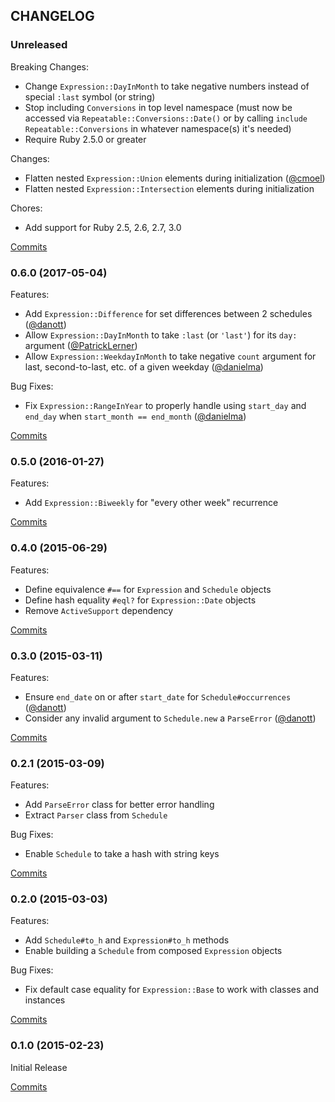 ## CHANGELOG

### Unreleased

Breaking Changes:

* Change `Expression::DayInMonth` to take negative numbers instead of special `:last` symbol (or string)
* Stop including `Conversions` in top level namespace (must now be accessed via `Repeatable::Conversions::Date()` or by calling `include Repeatable::Conversions` in whatever namespace(s) it's needed)
* Require Ruby 2.5.0 or greater

Changes:

* Flatten nested `Expression::Union` elements during initialization ([@cmoel][])
* Flatten nested `Expression::Intersection` elements during initialization

Chores:

* Add support for Ruby 2.5, 2.6, 2.7, 3.0

[Commits](https://github.com/molawson/repeatable/compare/v0.6.0...main)


### 0.6.0 (2017-05-04)

Features:

* Add `Expression::Difference` for set differences between 2 schedules ([@danott][])
* Allow `Expression::DayInMonth` to take `:last` (or `'last'`) for its `day:` argument ([@PatrickLerner][])
* Allow `Expression::WeekdayInMonth` to take negative `count` argument for last, second-to-last, etc. of a given weekday ([@danielma][])

Bug Fixes:

* Fix `Expression::RangeInYear` to properly handle using `start_day` and `end_day` when `start_month == end_month` ([@danielma][])

[Commits](https://github.com/molawson/repeatable/compare/v0.5.0...v0.6.0)

### 0.5.0 (2016-01-27)

Features:

* Add `Expression::Biweekly` for "every other week" recurrence

[Commits](https://github.com/molawson/repeatable/compare/v0.4.0...v0.5.0)

### 0.4.0 (2015-06-29)

Features:

* Define equivalence `#==` for `Expression` and `Schedule` objects
* Define hash equality `#eql?` for `Expression::Date` objects
* Remove `ActiveSupport` dependency

[Commits](https://github.com/molawson/repeatable/compare/v0.3.0...v0.4.0)

### 0.3.0 (2015-03-11)

Features:

* Ensure `end_date` on or after `start_date` for `Schedule#occurrences` ([@danott][])
* Consider any invalid argument to `Schedule.new` a `ParseError` ([@danott][])

[Commits](https://github.com/molawson/repeatable/compare/v0.2.1...v0.3.0)

### 0.2.1 (2015-03-09)

Features:

* Add `ParseError` class for better error handling
* Extract `Parser` class from `Schedule`

Bug Fixes:

* Enable `Schedule` to take a hash with string keys

[Commits](https://github.com/molawson/repeatable/compare/v0.2.0...v0.2.1)

### 0.2.0 (2015-03-03)

Features:

* Add `Schedule#to_h` and `Expression#to_h` methods
* Enable building a `Schedule` from composed `Expression` objects

Bug Fixes:

* Fix default case equality for `Expression::Base` to work with classes and instances

[Commits](https://github.com/molawson/repeatable/compare/v0.1.0...v0.2.0)

### 0.1.0 (2015-02-23)

Initial Release

[Commits](https://github.com/molawson/repeatable/compare/531d40c...v0.1.0)


[@danott]: https://github.com/danott
[@PatrickLerner]: https://github.com/PatrickLerner
[@danielma]: https://github.com/danielma
[@cmoel]: https://github.com/cmoel
